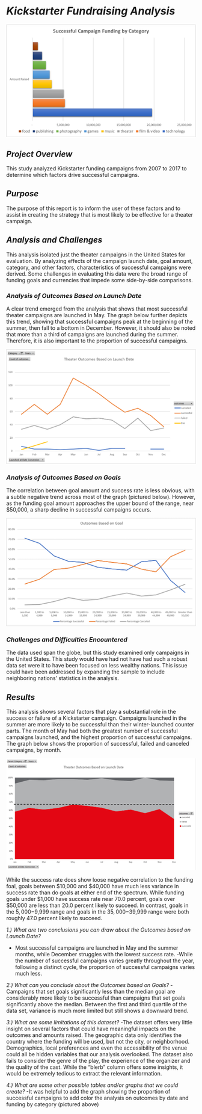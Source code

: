 # *Kickstarter Fundraising Analysis*
![Funding by Cat](https://github.com/blandes37/Images/blob/master/Funding%20by%20cat.png?raw=true)

## *Project Overview*
This study analyzed Kickstarter funding campaigns from 2007 to 2017 to determine which factors drive successful campaigns.

## *Purpose* 
The purpose of this report is to inform the user of these factors and to assist in creating the strategy that is most likely to be effective for a theater campaign.

## *Analysis and Challenges*
This analysis isolated just the theater campaigns in the United States for evaluation. By analyzing effects of the campaign launch date, goal amount, category, and other factors, characteristics of successful campaigns were derived. Some challenges in evaluating this data were the broad range of funding goals and currencies that impede some side-by-side comparisons.


### *Analysis of Outcomes Based on Launch Date*
A clear trend emerged from the analysis that shows that most successful theater campaigns are launched in May. The graph below further depicts this trend, showing that successful campaigns peak at the beginning of the summer, then fall to a bottom in December. However, it should also be noted that more than a third of campaigns are launched during the summer. Therefore, it is also important to the proportion of successful campaigns. 


![Funding by date](https://github.com/blandes37/Images/blob/master/Theater_Outcomes_vs_Launch.png?raw=true) 


### *Analysis of Outcomes Based on Goals*
The correlation between goal amount and success rate is less obvious, with a subtle negative trend across most of the graph (pictured below). However, as the funding goal amount approaches the upper bound of the range, near $50,000, a sharp decline in successful campaigns occurs.

![Outcome by Goal chart](https://github.com/blandes37/Images/blob/master/Outcomes_vs_Goals.png?raw=true)

### *Challenges and Difficulties Encountered*
The data used span the globe, but this study examined only campaigns in the United States. This study would have had not have had such a robust data set were it to have been focused on less wealthy nations. This issue could have been addressed by expanding the sample to include neighboring nations’ statistics in the analysis.


## *Results*
This analysis shows several factors that play a substantial role in the success or failure of a Kickstarter campaign. Campaigns launched in the summer are more likely to be successful than their winter-launched counter parts. The month of May had both the greatest number of successful campaigns launched, and the highest proportion of successful campaigns. The graph below shows the proportion of successful, failed and canceled campaigns, by month. 

![Proportion by month](https://github.com/blandes37/Images/blob/master/Theater%20Outcomes%20by%20date%20percent.png?raw=true)

While the success rate does show loose negative correlation to the funding foal, goals between $10,000 and $40,000 have much less variance in success rate than do goals at either end of the spectrum. While funding goals under $1,000 have success rate near 70.0 percent, goals over $50,000 are less than 20.0 percent likely to succeed. In contrast, goals in the $5,000-$9,999 range and goals in the $35,000-$39,999 range were both roughly 47.0 percent likely to succeed.

*1.) What are two conclusions you can draw about the Outcomes based on Launch Date?*
- Most successful campaigns are launched in May and the summer months, while December struggles with the lowest success rate.
-While the number of successful campaigns varies greatly throughout the year, following a distinct cycle, the proportion of successful campaigns varies much less.

*2.) What can you conclude about the Outcomes based on Goals?*
-Campaigns that set goals significantly less than the median goal are considerably more likely to be successful than campaigns that set goals significantly above the median. Between the first and third quartile of the data set, variance is much more limited but still shows a downward trend.

*3.) What are some limitations of this dataset?*
-The dataset offers very little insight on several factors that could have meaningful impacts on the outcomes and amounts raised. The geographic data only identifies the country where the funding will be used, but not the city, or neighborhood. Demographics, local preferences and even the accessibility of the venue could all be hidden variables that our analysis overlooked. The dataset also fails to consider the genre of the play, the experience of the organizer and the quality of the cast. While the “blerb” column offers some insights, it would be extremely tedious to extract the relevant information.

*4.) What are some other possible tables and/or graphs that we could create?*
-It was helpful to add the graph showing the proportion of successful campaigns to add color the analysis on outcomes by date and funding by category (pictured above)
